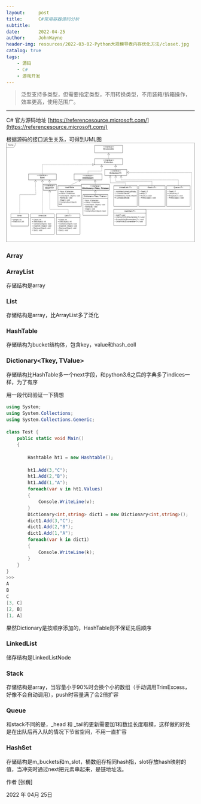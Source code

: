 ```yaml
---
layout:     post
title:      C#常用容器源码分析
subtitle:   
date:       2022-04-25
author:     JohnWayne
header-img: resources/2022-03-02-Python大规模导表内存优化方法/closet.jpg
catalog: true
tags:
    - 源码
    - C#
    - 游戏开发
---
```


>泛型支持多类型，但需要指定类型，不用转换类型，不用装箱/拆箱操作，效率更高，使用范围广。

------

C# 官方源码地址
[https://referencesource.microsoft.com/](https://referencesource.microsoft.com/)

根据源码的接口派生关系，可得到UML图
![](https://raw.githubusercontent.com/johnwayne1995/johnwayne1995.github.io/master/resources/2022-04-25-C%23常用容器源码分析/UML.png)

### Array

### ArrayList
存储结构是array

### List<T>
存储结构是array，比ArrayList多了泛化

### HashTable
存储结构为bucket结构体，包含key，value和hash_coll

### Dictionary<Tkey, TValue>
存储结构比HashTable多一个next字段，和python3.6之后的字典多了indices一样，为了有序

用一段代码验证一下猜想
```C#
using System; 
using System.Collections;
using System.Collections.Generic; 
  
class Test { 
    public static void Main() 
    { 
  
        Hashtable ht1 = new Hashtable(); 
  
        ht1.Add(3,"C"); 
        ht1.Add(2,"B"); 
        ht1.Add(1,"A"); 
        foreach(var v in ht1.Values)
        {
            Console.WriteLine(v); 
        }
        Dictionary<int,string> dict1 = new Dictionary<int,string>();
        dict1.Add(3,"C");  
        dict1.Add(2,"B");  
        dict1.Add(1,"A"); 
        foreach(var k in dict1)
        {
            Console.WriteLine(k); 
        }
    } 
}
>>>
A
B
C
[3, C]
[2, B]
[1, A]
```
  
果然Dictionary是按顺序添加的，HashTable则不保证先后顺序

### LinkedList<T>
储存结构是LinkedListNode

### Stack<T>
存储结构是array，当容量小于90%时会换个小的数组（手动调用TrimExcess，好像不会自动调用），push时容量满了会2倍扩容

### Queue<T>
和stack不同的是，_head 和 _tail的更新需要加1和数组长度取模，这样做的好处是在出队后再入队的情况下节省空间，不用一直扩容

### HashSet<T>
存储结构是m_buckets和m_slot，桶数组存相同hash指，slot存放hash映射的值，当冲突时通过next把元素串起来，是链地址法。

作者 [张巍]

2022 年 04月 25日    



